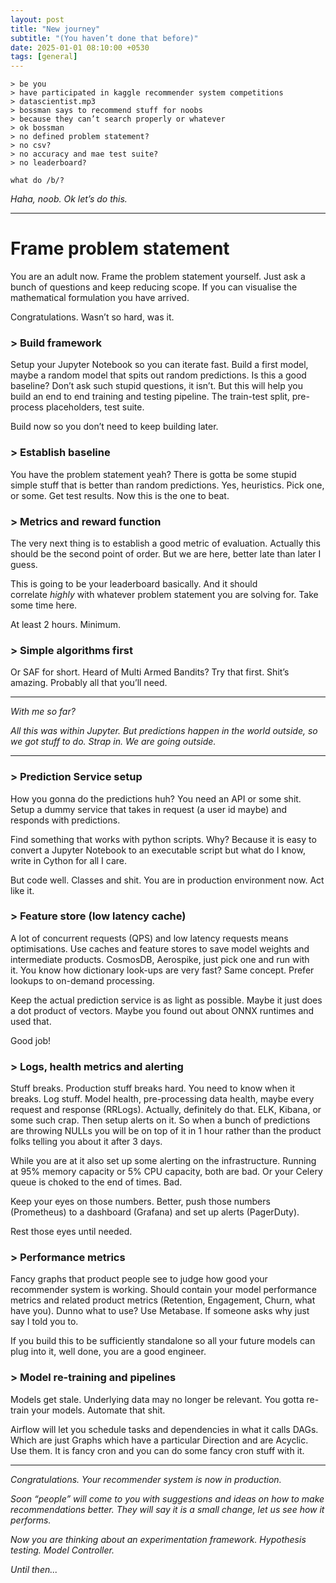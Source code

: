 ```yaml
---
layout: post
title: "New journey"
subtitle: "(You haven’t done that before)"
date: 2025-01-01 08:10:00 +0530
tags: [general]
---
```


```
> be you
> have participated in kaggle recommender system competitions
> datascientist.mp3
> bossman says to recommend stuff for noobs
> because they can’t search properly or whatever
> ok bossman
> no defined problem statement? 
> no csv? 
> no accuracy and mae test suite? 
> no leaderboard?

what do /b/?
```

  

_Haha, noob. Ok let’s do this._



* * *

# Frame problem statement

You are an adult now. Frame the problem statement yourself. Just ask a bunch of questions and keep reducing scope. If you can visualise the mathematical formulation you have arrived. 

Congratulations. Wasn’t so hard, was it.

  

### \> Build framework

Setup your Jupyter Notebook so you can iterate fast. Build a first model, maybe a random model that spits out random predictions. Is this a good baseline? Don’t ask such stupid questions, it isn’t. But this will help you build an end to end training and testing pipeline. The train-test split, pre-process placeholders, test suite. 

Build now so you don’t need to keep building later. 

  

### \> Establish baseline

You have the problem statement yeah? There is gotta be some stupid simple stuff that is better than random predictions. Yes, heuristics. Pick one, or some. Get test results. Now this is the one to beat. 

  

### \> Metrics and reward function

The very next thing is to establish a good metric of evaluation. Actually this should be the second point of order. But we are here, better late than later I guess.

This is going to be your leaderboard basically. And it should correlate _highly_ with whatever problem statement you are solving for. Take some time here. 

At least 2 hours. Minimum.

  

### \> Simple algorithms first

Or SAF for short. Heard of Multi Armed Bandits? Try that first. Shit’s amazing. Probably all that you’ll need.

  

* * *

_With me so far?_ 

_All this was within Jupyter. But predictions happen in the world outside, so we got stuff to do. Strap in. We are going outside._

* * *

  

### \> Prediction Service setup

How you gonna do the predictions huh? You need an API or some shit. Setup a dummy service that takes in request (a user id maybe) and responds with predictions. 

Find something that works with python scripts. Why? Because it is easy to convert a Jupyter Notebook to an executable script but what do I know, write in Cython for all I care. 

But code well. Classes and shit. You are in production environment now. Act like it.

  

### \> Feature store (low latency cache)

A lot of concurrent requests (QPS) and low latency requests means optimisations. Use caches and feature stores to save model weights and intermediate products. CosmosDB, Aerospike, just pick one and run with it. You know how dictionary look-ups are very fast? Same concept. Prefer lookups to on-demand processing.

Keep the actual prediction service is as light as possible. Maybe it just does a dot product of vectors. Maybe you found out about ONNX runtimes and used that. 

Good job!

  

### \> Logs, health metrics and alerting

Stuff breaks. Production stuff breaks hard. You need to know when it breaks. Log stuff. Model health, pre-processing data health, maybe every request and response (RRLogs). Actually, definitely do that. ELK, Kibana, or some such crap. Then setup alerts on it. So when a bunch of predictions are throwing NULLs you will be on top of it in 1 hour rather than the product folks telling you about it after 3 days.

While you are at it also set up some alerting on the infrastructure. Running at 95% memory capacity or 5% CPU capacity, both are bad. Or your Celery queue is choked to the end of times. Bad.

Keep your eyes on those numbers. Better, push those numbers (Prometheus) to a dashboard (Grafana) and set up alerts (PagerDuty). 

Rest those eyes until needed.

  

### \> Performance metrics

Fancy graphs that product people see to judge how good your recommender system is working. Should contain your model performance metrics and related product metrics (Retention, Engagement, Churn, what have you). Dunno what to use? Use Metabase. If someone asks why just say I told you to.

If you build this to be sufficiently standalone so all your future models can plug into it, well done, you are a good engineer.

  

### \> Model re-training and pipelines

Models get stale. Underlying data may no longer be relevant. You gotta re-train your models. Automate that shit. 

Airflow will let you schedule tasks and dependencies in what it calls DAGs. Which are just Graphs which have a particular Direction and are Acyclic. Use them. It is fancy cron and you can do some fancy cron stuff with it. 

  

* * *

  

_Congratulations. Your recommender system is now in production._ 

_Soon “people” will come to you with suggestions and ideas on how to make recommendations better. They will say it is a small change, let us see how it performs._ 

_Now you are thinking about an experimentation framework. Hypothesis testing. Model Controller._

_Until then..._